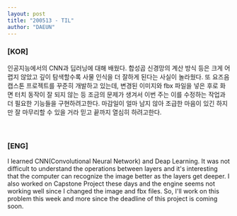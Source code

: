 ```yaml
---
layout: post
title: "200513 - TIL"
author: "DAEUN"
---
```


### [KOR]
인공지능에서의 CNN과 딥러닝에 대해 배웠다. 합성곱 신경망의 계산 방식 등은 크게 어렵지 않았고 깊이 탐색할수록 사물 인식을 더 잘하게 된다는 사실이 놀라웠다. 또 요즈음 캡스톤 프로젝트를 꾸준히 개발하고 있는데, 변경된 이미지와 fbx 파일을 넣은 후로 화면 터치 동작이 잘 되지 않는 등 조금의 문제가 생겨서 이번 주는 이를 수정하는 작업과 더 필요한 기능들을 구현하려고한다. 마감일이 얼마 남지 않아 조급한 마음이 있긴 하지만 잘 마무리할 수 있을 거라 믿고 끝까지 열심히 하려고한다.
<br><br><br>
### [ENG]
I learned CNN(Convolutional Neural Network) and Deap Learning. It was not difficult to understand the operations between layers and it's interesting that the computer can recognize the image better as the layers get deeper. I also worked on Capstone Project these days and the engine seems not working well since I changed the image and fbx files. So, I'll work on this problem this week and more since the deadline of this project is coming soon.
